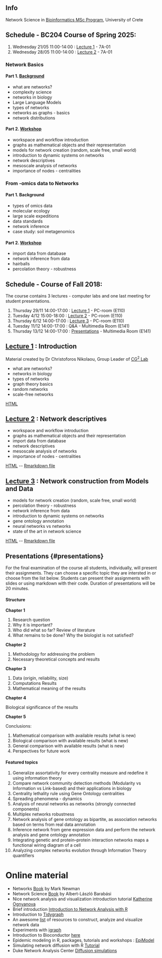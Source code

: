 ## Info

Network Science in [Bioinformatics MSc Program](https://bioinfo-grad.gr), University of Crete

## Schedule - BC204 Course of Spring 2025:

1. Wednesday 21/05 11:00-14:00 : [Lecture 1](workshop_network_basics.html) - 7Α-01
2. Wednesday 28/05 11:00-14:00 : [Lecture 2](workshop_2.html) - 7Α-01

###  Network Basics

#### Part 1. [Background](workshop_1.html)
* what are networks?
* complexity science
* networks in biology
* Large Language Models
* types of networks
* networks as graphs - basics
* network distributions

#### Part 2. [Workshop](workshop_network_basics.html)

* workspace and workflow introduction
* graphs as mathematical objects and their representation
* models for network creation (random, scale free, small world)
* introduction to dynamic systems on networks
* network descriptives
* mesoscale analysis of networks
* importance of nodes - centralities

### From -omics data to Networks

#### Part 1. Background

* types of omics data
* molecular ecology
* large scale expeditions
* data standards
* network inference
* case study: soil metagenomics

#### Part 2. [Workshop](workshop_2.html)

* import data from database
* network inference from data
* hairballs
* percolation theory - robustness

## Schedule - Course of Fall 2018:

The course contains 3 lectures - computer labs and one last meeting for student presentations.

1. Thursday 29/11 14:00-17:00 : [Lecture 1](workshop_0.html) - PC-room (E110)
2. Tuesday 4/12 15:00-18:00 : [Lecture 2](workshop_1.html) - PC-room (E110)
3. Thursday 6/12 14:00-17:00 : [Lecture 3](workshop_2.html) - PC-room (E110)
4. Tuesday 11/12 14:00-17:00 : Q&A - Multimedia Room (E141)
5. Thursday 13/12 14:00-17:00 : [Presentations](#presentations) - Multimedia Room (E141)

## [Lecture 1](workshop_0.html) : Introduction
Material created by Dr Christoforos Nikolaou, Group Leader of [CG<sup>2</sup> Lab](http://computational-genomics.weebly.com)

* what are networks?
* networks in biology
* types of networks
* graph theory basics
* random networks
* scale-free networks

[HTML](workshop_0.html)

## [Lecture 2](workshop_1.html) : Network descriptives

* workspace and workflow introduction
* graphs as mathematical objects and their representation
* import data from database
* network descriptives
* mesoscale analysis of networks
* importance of nodes - centralities

[HTML](workshop_1.html) -- [Rmarkdown file](workshop_1.Rmd)

## [Lecture 3](workshop_2.html) : Network construction from Models and Data

* models for network creation (random, scale free, small world)
* percolation theory - robustness
* network inference from data
* introduction to dynamic systems on networks
* gene ontology annotation
* neural networks vs networks
* state of the art in network science

[HTML](workshop_2.html) -- [Rmarkdown file](workshop_2.Rmd)

## Presentations {#presentations}

For the final examination of the course all students, individually, will present their assignments. They can choose a specific topic they are intersted in or choose from the list below. Students can present their assignments with slides or using markdown with their code. Duration of presentations will be 20 minutes.

#### Structure

**Chapter 1** 

1. Research question
2. Why it is important?
3. Who did what so far?  Review of literature
4. What remains to be done? Why the biologist is not satisfied?

**Chapter 2**

1. Methodology for addressing the problem
2. Necessary theoretical concepts and results

**Chapter 3**

1. Data (origin, reliability, size)
2. Computations Results 
3. Mathematical meaning of the results 

**Chapter 4**

Biological significance of the results 

**Chapter 5**

Conclusions:

1. Mathematical comparison with available results (what is new)
2. Biological comparison with available results (what is new)
3. General comparison with available results (what is new)
4. Perspectives for future work 


#### Featured topics 

1. Generalize assortativity for every centrality measure and redefine it using information theory
2. Compare network community detection methods (Modularity vs Information vs Link-based) and their applications in biology
3. Centrality lethality rule using Gene Ontology centralities
4. Spreading phenomena - dynamics
5. Analysis of neural networks as networks (strongly connected components)
6. Multiplex networks robustness
7. Network analysis of gene ontology as bipartite, as association networks based on terms from real data annotation
8. Inference network from gene expression data and perform the network analysis and gene ontology annotation
9. Integrating genetic and protein–protein interaction networks maps a functional wiring diagram of a cell
10. Analyzing complex networks evolution through Information Theory quantifiers


# Online material

* Networks [Book](https://global.oup.com/academic/product/networks-9780198805090?cc=gr&lang=en&) by Mark Newman
* Network Science [Book](http://networksciencebook.com) by Albert-László Barabási
* Nice network analysis and visualization introduction tutorial [Katherine Ognyanova](http://kateto.net/network-visualization)
* Brief introduction [Introduction to Network Analysis with R](https://www.jessesadler.com/post/network-analysis-with-r/)
* Introduction to [Tidygraph](https://www.data-imaginist.com/2017/introducing-tidygraph/)
* An awesome [list](https://github.com/briatte/awesome-network-analysis) of resources to construct, analyze and visualize network data
* Experiments with [igraph](https://www.r-bloggers.com/experiments-with-igraph/)
* Introduction to Bioconductor [here](https://bioconductor.github.io/BiocWorkshops/introduction-to-bioconductor-annotation-resources.html)
* Epidemic modeling in R, packages, tutorials and workshops : [EpiModel](http://www.epimodel.org/tut.html)
* Simulating network diffusion with R [Tutorial](https://chengjunwang.com/post/en/2014-03-09-simulate-network-diffusion-with-r/)
* Duke Network Analysis Center [Diffusion simulations](https://dnac.ssri.duke.edu/r-labs/2017/04_diffusion_simulations.php)

  
